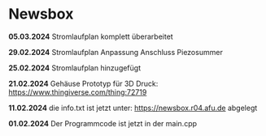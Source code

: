 # Newsbox
**05.03.2024** Stromlaufplan komplett überarbeitet </p>
**29.02.2024** Stromlaufplan Anpassung Anschluss Piezosummer </p>
**25.02.2024** Stromlaufplan hinzugefügt</p>
**21.02.2024** Gehäuse Prototyp für 3D Druck: https://www.thingiverse.com/thing:72719</p>
**11.02.2024** die info.txt ist jetzt unter: https://newsbox.r04.afu.de abgelegt</p>
**01.02.2024** Der Programmcode ist jetzt in der main.cpp</p>
